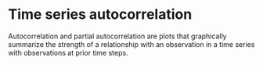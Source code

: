 # Time series autocorrelation

Autocorrelation and partial autocorrelation are plots that graphically summarize the strength of a relationship with an observation in a time series with observations at prior time steps.
